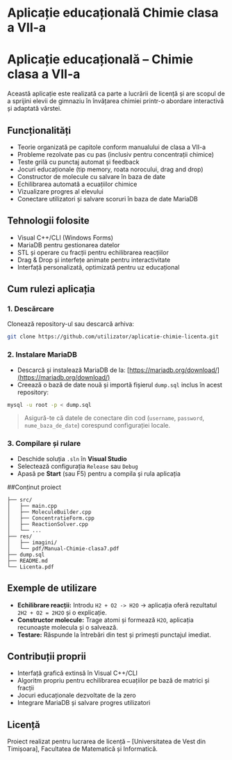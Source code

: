 # Aplicație educațională Chimie clasa a VII-a

# Aplicație educațională – Chimie clasa a VII-a

Această aplicație este realizată ca parte a lucrării de licență și are scopul de a sprijini elevii de gimnaziu în învățarea chimiei printr-o abordare interactivă și adaptată vârstei.

## Funcționalități

- Teorie organizată pe capitole conform manualului de clasa a VII-a
- Probleme rezolvate pas cu pas (inclusiv pentru concentrații chimice)
- Teste grilă cu punctaj automat și feedback
- Jocuri educaționale (tip memory, roata norocului, drag and drop)
- Constructor de molecule cu salvare în baza de date
- Echilibrarea automată a ecuațiilor chimice
- Vizualizare progres al elevului
- Conectare utilizatori și salvare scoruri în baza de date MariaDB

## Tehnologii folosite

- Visual C++/CLI (Windows Forms)
- MariaDB pentru gestionarea datelor
- STL și operare cu fracții pentru echilibrarea reacțiilor
- Drag & Drop și interfețe animate pentru interactivitate
- Interfață personalizată, optimizată pentru uz educațional

## Cum rulezi aplicația

### 1. Descărcare

Clonează repository-ul sau descarcă arhiva:
```bash
git clone https://github.com/utilizator/aplicatie-chimie-licenta.git
```

### 2. Instalare MariaDB

- Descarcă și instalează MariaDB de la: [https://mariadb.org/download/](https://mariadb.org/download/)
- Creează o bază de date nouă și importă fișierul `dump.sql` inclus în acest repository:

```bash
mysql -u root -p < dump.sql
```

> Asigură-te că datele de conectare din cod (`username`, `password`, `nume_baza_de_date`) corespund configurației locale.

### 3. Compilare și rulare

- Deschide soluția `.sln` în **Visual Studio**
- Selectează configurația `Release` sau `Debug`
- Apasă pe **Start** (sau F5) pentru a compila și rula aplicația

##Conținut proiect

```
├── src/
│   ├── main.cpp
│   ├── MoleculeBuilder.cpp
│   ├── ConcentratieForm.cpp
│   ├── ReactionSolver.cpp
│   └── ...
├── res/
│   ├── imagini/
│   └── pdf/Manual-Chimie-clasa7.pdf
├── dump.sql
├── README.md
└── Licenta.pdf
```

## Exemple de utilizare

- **Echilibrare reacții:** Introdu `H2 + O2 -> H2O` → aplicația oferă rezultatul `2H2 + O2 = 2H2O` și o explicație.
- **Constructor molecule:** Trage atomi și formează `H2O`, aplicația recunoaște molecula și o salvează.
- **Testare:** Răspunde la întrebări din test și primești punctajul imediat.

## Contribuții proprii

- Interfață grafică extinsă în Visual C++/CLI
- Algoritm propriu pentru echilibrarea ecuațiilor pe bază de matrici și fracții
- Jocuri educaționale dezvoltate de la zero
- Integrare MariaDB și salvare progres utilizatori

## Licență

Proiect realizat pentru lucrarea de licență – [Universitatea de Vest din Timișoara], Facultatea de Matematică și Informatică.
